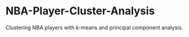 # NBA-Player-Cluster-Analysis
Clustering NBA players with k-means and principal component analysis.
